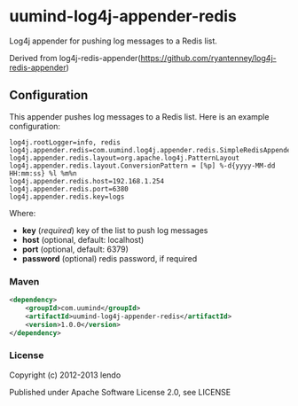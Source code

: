 # uumind-log4j-appender-redis
Log4j appender for pushing log messages to a Redis list.

Derived from log4j-redis-appender(https://github.com/ryantenney/log4j-redis-appender)

## Configuration

This appender pushes log messages to a Redis list. Here is an example configuration:

	log4j.rootLogger=info, redis
	log4j.appender.redis=com.uumind.log4j.appender.redis.SimpleRedisAppender
	log4j.appender.redis.layout=org.apache.log4j.PatternLayout
	log4j.appender.redis.layout.ConversionPattern = [%p] %-d{yyyy-MM-dd HH:mm:ss} %l %m%n
	log4j.appender.redis.host=192.168.1.254
	log4j.appender.redis.port=6380
	log4j.appender.redis.key=logs

Where:

* **key** (_required_) key of the list to push log messages
* **host** (optional, default: localhost)
* **port** (optional, default: 6379)
* **password** (optional) redis password, if required

### Maven

```xml
<dependency>
	<groupId>com.uumind</groupId>
	<artifactId>uumind-log4j-appender-redis</artifactId>
	<version>1.0.0</version>
</dependency>
```

### License

Copyright (c) 2012-2013 lendo

Published under Apache Software License 2.0, see LICENSE

